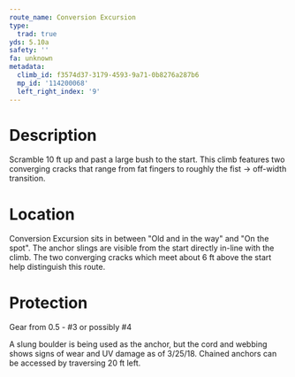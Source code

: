 ```yaml
---
route_name: Conversion Excursion
type:
  trad: true
yds: 5.10a
safety: ''
fa: unknown
metadata:
  climb_id: f3574d37-3179-4593-9a71-0b8276a287b6
  mp_id: '114200068'
  left_right_index: '9'
---
```

# Description
Scramble 10 ft up and past a large bush to the start. This climb features two converging cracks that range from fat fingers to roughly the fist -> off-width transition.

# Location
Conversion Excursion sits in between "Old and in the way" and "On the spot". The anchor slings are visible from the start directly in-line with the climb. The two converging cracks which meet about 6 ft above the start help distinguish this route.

# Protection
Gear from 0.5 - #3 or possibly #4

A slung boulder is being used as the anchor, but the cord and webbing shows signs of wear and UV damage as of 3/25/18. Chained anchors can be accessed by traversing 20 ft left.
